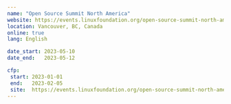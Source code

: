 ```yaml
---
name: "Open Source Summit North America"
website: https://events.linuxfoundation.org/open-source-summit-north-america/
location: Vancouver, BC, Canada
online: true
lang: English

date_start: 2023-05-10
date_end:   2023-05-12

cfp:
 start: 2023-01-01
 end:   2023-02-05
 site:  https://events.linuxfoundation.org/open-source-summit-north-america/program/cfp/
---
```

